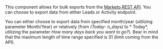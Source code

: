 This component allows for bulk exports from the [Marketo REST API](http://developers.marketo.com/rest-api/bulk-extract/). You can choose to export data from either Leads or Activity endpoint.

You can either choose to export data from specified month/year (utilizing parameter Month/Year) or relatively (from *(Today- n_days)* to * Today*, utilizing the parameter *How many days back you want to go?*). Bear in mind that the maximum length of time range specified is 31 (limit coming from the API).